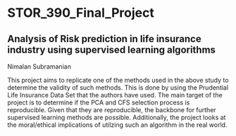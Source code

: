 # STOR_390_Final_Project
## Analysis of Risk prediction in life insurance industry using supervised learning algorithms
Nimalan Subramanian

This project aims to replicate one of the methods used in the above study to determine the validity of such methods. This is done by using the Prudential Life Insurance Data Set that the authors have 
used. The main target of the project is to determine if the PCA and CFS selection process is reproducible. Given that they are reproducible, the backbone for further supervised learning methods are
possible. Additionally, the project looks at the moral/ethical implications of utilzing such an algorithm in the real world.
